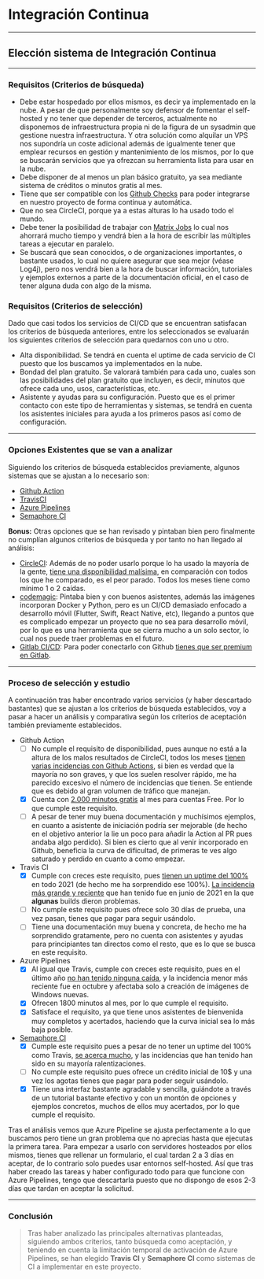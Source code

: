 # Integración Continua
***
## Elección sistema de Integración Continua
***
### Requisitos (Criterios de búsqueda)
- Debe estar hospedado por ellos mismos, es decir ya implementado en la nube. A pesar de que personalmente soy defensor de fomentar el self-hosted y no tener que depender de terceros, actualmente no disponemos de infraestructura propia ni de la figura de un sysadmin que gestione nuestra infraestructura. Y otra solución como alquilar un VPS nos supondría un coste adicional además de igualmente tener que emplear recursos en gestión y mantenimiento de los mismos, por lo que se buscarán servicios que ya ofrezcan su herramienta lista para usar en la nube. 
- Debe disponer de al menos un plan básico gratuito, ya sea mediante sistema de créditos o minutos gratis al mes.
- Tiene que ser compatible con los [Github Checks](https://docs.github.com/en/rest/reference/checks) para poder integrarse en nuestro proyecto de forma continua y automática.
- Que no sea CircleCI, porque ya a estas alturas lo ha usado todo el mundo.
- Debe tener la posibilidad de trabajar con [Matrix Jobs](https://docs.travis-ci.com/user/build-matrix/) lo cual nos ahorrará mucho tiempo y vendrá bien a la hora de escribir las múltiples tareas a ejecutar en paralelo.
- Se buscará que sean conocidos, o de organizaciones importantes, o bastante usados, lo cual no quiere asegurar que sea mejor (véase Log4j), pero nos vendrá bien a la hora de buscar información, tutoriales y ejemplos externos a parte de la documentación oficial, en el caso de tener alguna duda con algo de la misma.

### Requisitos (Criterios de selección)
Dado que casi todos los servicios de CI/CD que se encuentran satisfacan los criterios de búsqueda anteriores, entre los seleccionados se evaluarán los siguientes criterios de selección para quedarnos con uno u otro.

- Alta disponibilidad. Se tendrá en cuenta el uptime de cada servicio de CI puesto que los buscamos ya implementados en la nube.
- Bondad del plan gratuito. Se valorará también para cada uno, cuales son las posibilidades del plan gratuito que incluyen, es decir, minutos que ofrece cada uno, usos, características, etc.
- Asistente y ayudas para su configuración. Puesto que es el primer contacto con este tipo de herramientas y sistemas, se tendrá en cuenta los asistentes iniciales para ayuda a los primeros pasos así como de configuración.

***
### Opciones Existentes que se van a analizar 
Siguiendo los criterios de búsqueda establecidos previamente, algunos sistemas que se ajustan a lo necesario son:
- [Github Action](https://github.com/features/actions)
- [TravisCI](https://www.travis-ci.com/)
- [Azure Pipelines](https://azure.microsoft.com/es-es/services/devops/pipelines/)
- [Semaphore CI](https://semaphoreci.com/)

**Bonus:** Otras opciones que se han revisado y pintaban bien pero finalmente no cumplían algunos criterios de búsqueda y por tanto no han llegado al análisis:
- [CircleCI](https://circleci.com/): Además de no poder usarlo porque lo ha usado la mayoría de la gente, [tiene una disponibilidad malísima](https://status.circleci.com/uptime), en comparación con todos los que he comparado, es el peor parado. Todos los meses tiene como mínimo 1 o 2 caídas.
- [codemagic](https://codemagic.io/start/): Pintaba bien y con buenos asistentes, además las imágenes incorporan Docker y Python, pero es un CI/CD demasiado enfocado a desarrollo móvil (Flutter, Swift, React Native, etc), llegando a puntos que es complicado empezar un proyecto que no sea para desarrollo móvil, por lo que es una herramienta que se cierra mucho a un solo sector, lo cual nos puede traer problemas en el futuro.
- [Gitlab CI/CD](https://docs.gitlab.com/ee/ci/): Para poder conectarlo con Github [tienes que ser premium en Gitlab](https://docs.gitlab.com/ee/ci/ci_cd_for_external_repos/github_integration.html).

***
### Proceso de selección y estudio
A continuación tras haber encontrado varios servicios (y haber descartado bastantes) que se ajustan a los criterios de búsqueda establecidos, voy a pasar a hacer un análisis y comparativa según los criterios de aceptación también previamente establecidos. 

- Github Action
  - [ ] No cumple el requisito de disponibilidad, pues aunque no está a la altura de los malos resultados de CircleCI, todos los meses [tienen varias incidencias con Github Actions](https://www.githubstatus.com/history), si bien es verdad que la mayoría no son graves, y que los suelen resolver rápido, me ha parecido excesivo el número de incidencias que tienen. Se entiende que es debido al gran volumen de tráfico que manejan.
  - [x] Cuenta con [2.000 minutos gratis](https://docs.github.com/en/billing/managing-billing-for-github-actions/about-billing-for-github-actions#included-storage-and-minutes) al mes para cuentas Free. Por lo que cumple este requisito.
  - [ ] A pesar de tener muy buena documentación y muchísimos ejemplos, en cuanto a asistente de iniciación podría ser mejorable (de hecho en el objetivo anterior la lie un poco para añadir la Action al PR pues andaba algo perdido). Si bien es cierto que al venir incorporado en Github, beneficia la curva de dificultad, de primeras te ves algo saturado y perdido en cuanto a como empezar.
- Travis CI
  - [x] Cumple con creces este requisito, pues [tienen un uptime del 100%](https://www.traviscistatus.com/uptime?page=1) en todo 2021 (de hecho me ha sorprendido ese 100%). [La incidencia más grande y reciente](https://www.traviscistatus.com/incidents/813z61sk317x) que han tenido fue en junio de 2021 en la que **algunas** builds dieron problemas.
  - [ ] No cumple este requisito pues ofrece solo 30 días de prueba, una vez pasan, tienes que pagar para seguir usándolo.
  - [ ] Tiene una documentación muy buena y concreta, de hecho me ha sorprendido gratamente, pero no cuenta con asistentes y ayudas para principiantes tan directos como el resto, que es lo que se busca en este requisito. 
- Azure Pipelines
  - [x] Al igual que Travis, cumple con creces este requisito, pues en el último año [no han tenido ninguna caída](https://status.dev.azure.com/_history), y la incidencia menor más reciente fue en octubre y afectaba solo a creación de imágenes de Windows nuevas.
  - [x] Ofrecen 1800 minutos al mes, por lo que cumple el requisito.
  - [x] Satisface el requisito, ya que tiene unos asistentes de bienvenida muy completos y acertados, haciendo que la curva inicial sea lo más baja posible. 
- [Semaphore CI](https://semaphoreci.com/)
  - [x] Cumple este requisito pues a pesar de no tener un uptime del 100% como Travis, [se acerca mucho](https://status.semaphoreci.com/uptime?page=1), y las incidencias que han tenido han sido en su mayoría ralentizaciones. 
  - [ ] No cumple este requisito pues ofrece un crédito inicial de 10$ y una vez los agotas tienes que pagar para poder seguir usándolo.
  - [x] Tiene una interfaz bastante agradable y sencilla, guiándote a través de un tutorial bastante efectivo y con un montón de opciones y ejemplos concretos, muchos de ellos muy acertados, por lo que cumple el requisito. 

Tras el análisis vemos que Azure Pipeline se ajusta perfectamente a lo que buscamos pero tiene un gran problema que no aprecias hasta que ejecutas la primera tarea. Para empezar a usarlo con servidores hosteados por ellos mismos, tienes que rellenar un formulario, el cual tardan 2 a 3 días en aceptar, de lo contrario solo puedes usar entornos self-hosted. Así que tras haber creado las tareas y haber configurado todo para que funcione con Azure Pipelines, tengo que descartarla puesto que no dispongo de esos 2-3 días que tardan en aceptar la solicitud.

***
### Conclusión

> Tras haber analizado las principales alternativas planteadas, siguiendo ambos criterios, tanto búsqueda como aceptación, y teniendo en cuenta la limitación temporal de activación de Azure Pipelines, se han elegido **Travis CI** y **Semaphore CI** como sistemas de CI a implementar en este proyecto.